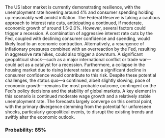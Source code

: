 The US labor market is currently demonstrating resilience, with the unemployment rate hovering around 4% and consumer spending holding up reasonably well amidst inflation. The Federal Reserve is taking a cautious approach to interest rate cuts, anticipating a continued, if moderate, economic growth of around 1.5-2.0%. However, several factors could trigger a recession. A combination of aggressive interest rate cuts by the Fed, coupled with declining consumer confidence and spending, would likely lead to an economic contraction. Alternatively, a resurgence of inflationary pressures combined with an overreaction by the Fed, resulting in aggressive rate hikes, could also trigger a downturn. A significant geopolitical shock—such as a major international conflict or trade war—could act as a catalyst for a recession. Furthermore, a collapse in the housing market due to rising interest rates and a significant decline in consumer confidence would contribute to this risk. Despite these potential challenges, the status quo—a continued, albeit slightly slowing, pace of economic growth—remains the most probable outcome, contingent on the Fed's policy decisions and the stability of global markets. A key element in this scenario is continued moderate wage growth and a relatively stable unemployment rate.  The forecasts largely converge on this central point, with the primary divergence stemming from the potential for unforeseen shocks, particularly geopolitical events, to disrupt the existing trends and swiftly alter the economic outlook.

### Probability: 65%